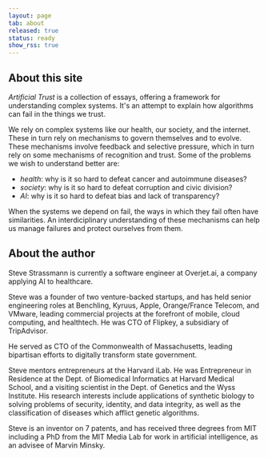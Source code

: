 ```yaml
---
layout: page
tab: about
released: true
status: ready
show_rss: true
---
```


## About this site

*Artificial Trust* is a collection of essays, offering
a framework for understanding complex systems. It's an attempt to
explain how algorithms can fail in the things we trust.

We rely on complex systems like our health, our society, and the internet.
These in turn rely on mechanisms to govern themselves and to
evolve. These mechanisms involve feedback and selective pressure,
which in turn rely on some mechanisms of recognition and trust. Some
of the problems we wish to understand better are:

* *health*: why is it so hard to defeat cancer and autoimmune diseases?
* *society*: why is it so hard to defeat corruption and civic division?
* *AI*: why is it so hard to defeat bias and lack of transparency?

When the systems we depend on fail, the ways in which
they fail often have similarities. An interdiciplinary understanding
of these mechanisms can help us manage failures and protect ourselves
from them.

<p class="mb-5"></p>

## About the author

Steve Strassmann is currently a software engineer at Overjet.ai, a company
applying AI to healthcare.

Steve was a founder of two venture-backed startups, and has held
senior engineering roles at Benchling, Kyruus, Apple, Orange/France
Telecom, and VMware, leading commercial projects at the forefront of
mobile, cloud computing, and healthtech. He was CTO of Flipkey, a
subsidiary of TripAdvisor.

He served as CTO of the Commonwealth of Massachusetts, leading
bipartisan efforts to digitally transform state government.

Steve mentors entrepreneurs at the Harvard iLab. He was Entrepreneur
in Residence at the Dept. of Biomedical Informatics at Harvard Medical
School, and a visiting scientist in the Dept. of Genetics and the Wyss
Institute.  His research interests include applications of synthetic
biology to solving problems of security, identity, and data integrity,
as well as the classification of diseases which afflict genetic
algorithms.

Steve is an inventor on 7 patents, and has received three degrees from
MIT including a PhD from the MIT Media Lab for work in artificial
intelligence, as an advisee of Marvin Minsky.
